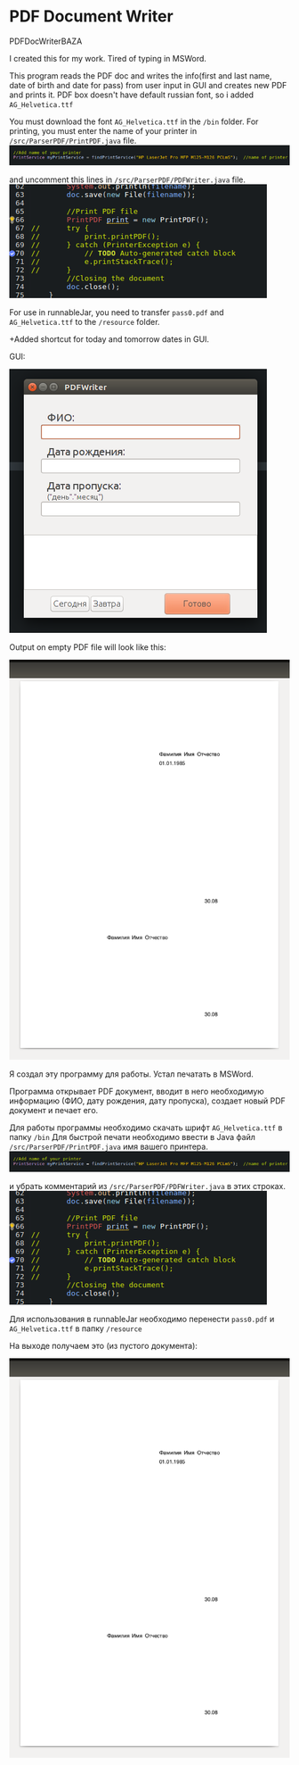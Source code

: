# PDF Document Writer
PDFDocWriterBAZA

I created this for my work. Tired of typing in MSWord.

This program reads the PDF doc and writes the info(first and last name, date of birth and date for pass) from user input in GUI and creates new PDF and prints it. PDF box doesn't have default russian font, so i added `AG_Helvetica.ttf` 

You must download the font `AG_Helvetica.ttf` in the `/bin` folder. For printing, you must enter the name of your printer in `/src/ParserPDF/PrintPDF.java` file. 
![Alt text](https://github.com/maxershov/PDFDocWriterBAZA/blob/master/screenshot0.png?raw=true)

and uncomment this lines in `/src/ParserPDF/PDFWriter.java` file.
![Alt text](https://github.com/maxershov/PDFDocWriterBAZA/blob/master/screenshot2.png?raw=true)

For use in runnableJar, you need to transfer `pass0.pdf` and `AG_Helvetica.ttf` to the `/resource` folder.

+Added shortcut for today and tomorrow dates in GUI.

GUI:

![Alt text](https://github.com/maxershov/PDFDocWriterBAZA/blob/master/screenshot.png?raw=true)

Output on empty PDF file will look like this:

![Alt text](https://github.com/maxershov/PDFDocWriterBAZA/blob/master/screenshot1.png?raw=true)



Я создал эту программу для работы. Устал печатать в MSWord.

Программа открывает PDF документ, вводит в него необходимую информацию (ФИО, дату рождения, дату пропуска), создает новый PDF документ и печает его. 

Для работы программы необходимо скачать шрифт `AG_Helvetica.ttf` в папку `/bin` 
Для быстрой печати необходимо ввести в Java файл `/src/ParserPDF/PrintPDF.java` имя вашего принтера. 
![Alt text](https://github.com/maxershov/PDFDocWriterBAZA/blob/master/screenshot0.png?raw=true)


и убрать комментарий из `/src/ParserPDF/PDFWriter.java` в этих строках.
![Alt text](https://github.com/maxershov/PDFDocWriterBAZA/blob/master/screenshot2.png?raw=true)


Для использования в runnableJar необходимо перенести `pass0.pdf` и `AG_Helvetica.ttf` в папку `/resource`

На выходе получаем это (из пустого документа):

![Alt text](https://github.com/maxershov/PDFDocWriterBAZA/blob/master/screenshot1.png?raw=true)




